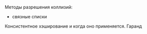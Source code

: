 Методы разрешения коллизий:
- связные списки

Консистентное хэширование и когда оно применяется. Гаранд
